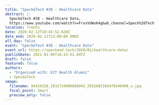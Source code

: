 ```yaml
---
title: "Speck&Tech #38 - Healthcare Data"
abstract: |-
  Speck&Tech #38 - Healthcare Data, 
  https://www.youtube.com/watch?v=FrxxVUWuK4g&ab_channel=Speck%26Tech
location: Trento
date: 2020-02-12T18:43:52.620Z
date_end: 2020-02-11T23:00:00.000Z
all_day: false
event: "Speck&Tech #38 - Healthcare Data"
event_url: https://speckand.tech/2020/02/healthcare-data/
publishDate: 2021-01-06T18:43:52.697Z
draft: false
featured: false
authors:
  - "Organised with: EIT Health Alumni"
  - Speck&Tech
image:
  filename: 84419158_2831724086866943_2932602166470246400_o.jpg
  focal_point: Smart
  preview_only: false
---
```

